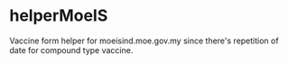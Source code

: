 # helperMoeIS
Vaccine form helper for moeisind.moe.gov.my since there's repetition of date for compound type vaccine.
